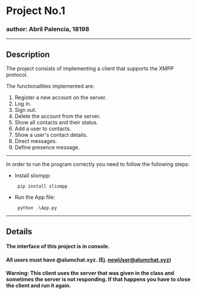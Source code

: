 # Project No.1
### author: Abril Palencia, 18198

*****

## Description

The project consists of implementing a client that supports the XMPP protocol.

The functionalities implemented are:

   1. Register a new account on the server.
   2. Log in.
   3. Sign out.
   4. Delete the account from the server.
   5. Show all contacts and their status.
   6. Add a user to contacts.
   7. Show a user's contact details.
   8. Direct messages.
   9. Define presence message.
    
*****
In order to run the program correctly you need to follow the following steps:
   
   - Install slixmpp:
    
    
          pip install slixmpp
          
   - Run the App file:

          python .\App.py   
 ***** 
 
 ## Details
 #### The interface of this project is in console.
 #### All users must have @alumchat.xyz. (Ej. newUser@alumchat.xyz)
 #### Warning: This client uses the server that was given in the class and sometimes the server is not responding. If that happens you have to close the client and run it again.
